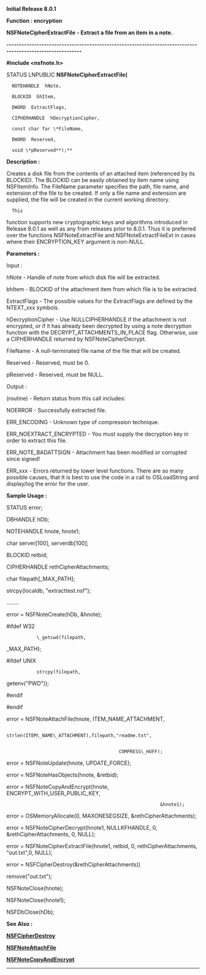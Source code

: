 




<!--
 /\* Font Definitions \*/
 @font-face
 {font-family:Helv;
 panose-1:2 11 6 4 2 2 2 3 2 4;}
@font-face
 {font-family:"Cambria Math";
 panose-1:2 4 5 3 5 4 6 3 2 4;}
 /\* Style Definitions \*/
 p.MsoNormal, li.MsoNormal, div.MsoNormal
 {margin-top:0cm;
 margin-right:0cm;
 margin-bottom:8.0pt;
 margin-left:0cm;
 line-height:107%;
 font-size:11.0pt;
 font-family:"Calibri",sans-serif;}
.MsoChpDefault
 {font-size:11.0pt;}
.MsoPapDefault
 {margin-bottom:8.0pt;
 line-height:107%;}
 /\* Page Definitions \*/
 @page WordSection1
 {size:612.0pt 792.0pt;
 margin:72.0pt 72.0pt 72.0pt 72.0pt;}
div.WordSection1
 {page:WordSection1;}
-->




**Initial Release 8.0.1**



**Function : encryption**



**NSFNoteCipherExtractFile** **- Extract a
file from an item in a note.**


**----------------------------------------------------------------------------------------------------------**



**#include <nsfnote.h>**



STATUS
LNPUBLIC **NSFNoteCipherExtractFile(**  

      NOTEHANDLE  hNote,  

      BLOCKID  bhItem,  

      DWORD  ExtractFlags,  

      CIPHERHANDLE  hDecryptionCipher,  

      const char far \*FileName,  

      DWORD  Reserved,  

      void \*pReserved**);**



**Description :**



Creates a
disk file from the contents of an attached item (referenced by its BLOCKID). 
The BLOCKID can be easily obtained by item name using NSFItemInfo.  The FileName
parameter specifies the path, file name, and extension of the file to be
created.  If only a file name and extension are supplied, the file will be
created in the current working directory.


      


      This
function supports new cryptographic keys and algorithms introduced in Release
8.0.1 as well as any from releases prior to 8.0.1.  Thus it is preferred over
the functions NSFNoteExtractFile and NSFNoteExtractFileExt in cases where their
ENCRYPTION\_KEY argument is non-NULL.


 


**Parameters :**



Input :  

hNote  -  Handle of note from which disk file will be extracted.  

  

bhItem  -  BLOCKID of the attachment item from which file is to be extracted.  

  

ExtractFlags  -  The possible values for the ExtractFlags are defined by the
NTEXT\_xxx symbols.  

  

hDecryptionCipher  -  Use NULLCIPHERHANDLE if the attachment is not encrypted,
or if it has already been decrypted by using a note decryption function with
the DECRYPT\_ATTACHMENTS\_IN\_PLACE flag.  Otherwise, use a CIPHERHANDLE returned
by NSFNoteCipherDecrypt.  

  

FileName  -  A null-terminated file name of the file that will be created.  

  

Reserved  -  Reserved, must be 0.  

  

pReserved  -  Reserved, must be NULL.  

  




Output :  

(routine)  -  Return status from this call includes:  

  

NOERROR - Successfully extracted file.  

  

ERR\_ENCODING - Unknown type of compression technique.  

  

ERR\_NOEXTRACT\_ENCRYPTED - You must supply the decryption key in order to
extract this file.  

  

ERR\_NOTE\_BADATTSIGN - Attachment has been modified or corrupted since signed!  

  

ERR\_xxx - Errors returned by lower level functions.  There are so many possible
causes, that It is best to use the code in a call to OSLoadString and
display/log the error for the user.  

  

  




 **Sample Usage :**


STATUS                       error;



DBHANDLE                         hDb;


NOTEHANDLE
   hnote, hnote1;


char                                      server[100],
serverdb[100];


BLOCKID
retbid;


CIPHERHANDLE
rethCipherAttachments;


char
filepath[\_MAX\_PATH];


strcpy(localdb,
"extracttest.nsf");


 


........


 


error
= NSFNoteCreate(hDb, &hnote);


               


#ifdef
W32


               \_getcwd(filepath,
\_MAX\_PATH);


#ifdef
UNIX


               strcpy(filepath,
getenv("PWD"));


#endif


#endif     


                              


 


error
= NSFNoteAttachFile(hnote, ITEM\_NAME\_ATTACHMENT,


                                             strlen(ITEM\_NAME\_ATTACHMENT),filepath,"readme.txt",


                                             COMPRESS\_HUFF);


error
= NSFNoteUpdate(hnote, UPDATE\_FORCE);                    


error
= NSFNoteHasObjects(hnote, &retbid);


error
= NSFNoteCopyAndEncrypt(hnote, ENCRYPT\_WITH\_USER\_PUBLIC\_KEY, 


                                                            &hnote1);              


error
= OSMemoryAllocate(0, MAXONESEGSIZE, &rethCipherAttachments);


error
= NSFNoteCipherDecrypt(hnote1, NULLKFHANDLE, 0, &rethCipherAttachments, 0,
NULL);


error
= NSFNoteCipherExtractFile(hnote1, retbid, 0, rethCipherAttachments,
"out.txt",0, NULL);


error
= NSFCipherDestroy(&rethCipherAttachments)) 


remove("out.txt");


NSFNoteClose(hnote);


NSFNoteClose(hnote1);


NSFDbClose(hDb);


 **See Also :**


**[NSFCipherDestroy](NSFCipherDestroy.md)**


**[NSFNoteAttachFile](NSFNoteAttachFile.md)**


**[NSFNoteCopyAndEncrypt](NSFNoteCopyAndEncrypt.md)**



----------------------------------------------------------------------------------------------------------


 





